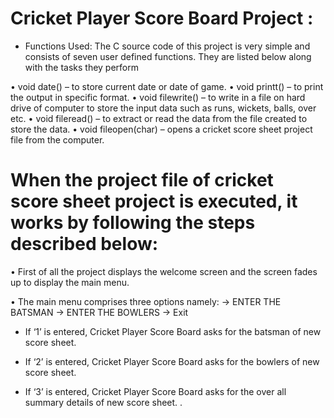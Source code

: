 # Cricket Player Score Board Project :
* Functions Used:
 The C source code of this project is very simple and consists of seven user defined functions. They are listed below along with the tasks they perform
 
•	void date() –  to store current date or date of game.
•	void printt() – to print the output in specific format.
•	void filewrite() – to write in  a file on hard drive of computer to store the input data such as runs, wickets, balls, over etc.
•	void fileread() – to extract or read the data from the file created to store the data.
•	void fileopen(char) – opens a cricket score sheet project file from the computer.

# When the project file of cricket score sheet project is executed, it works by following the steps described below:

•	First of all the project displays the welcome screen and the screen fades up to display the main menu.

•	The main menu comprises three options namely:
-> ENTER THE BATSMAN
-> ENTER THE BOWLERS
-> Exit

*	If ‘1’ is entered, Cricket Player Score Board asks for the batsman of new score sheet.

* If ‘2’ is entered, Cricket Player Score Board asks for the bowlers of new score sheet. 
* If ‘3’ is entered, Cricket Player Score Board asks for the over all summary details of new score sheet. .

